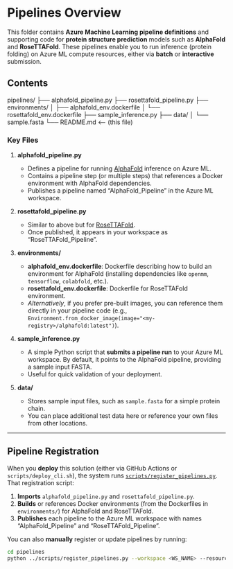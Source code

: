 # Pipelines Overview

This folder contains **Azure Machine Learning pipeline definitions** and supporting code for **protein structure prediction** models such as **AlphaFold** and **RoseTTAFold**. These pipelines enable you to run inference (protein folding) on Azure ML compute resources, either via **batch** or **interactive** submission.

## Contents

pipelines/ ├── alphafold_pipeline.py ├── rosettafold_pipeline.py ├── environments/ │ ├── alphafold_env.dockerfile │ └── rosettafold_env.dockerfile ├── sample_inference.py ├── data/ │ └── sample.fasta └── README.md <-- (this file)


### Key Files

1. **alphafold_pipeline.py**  
   - Defines a pipeline for running [AlphaFold](https://github.com/deepmind/alphafold) inference on Azure ML.  
   - Contains a pipeline step (or multiple steps) that references a Docker environment with AlphaFold dependencies.  
   - Publishes a pipeline named “AlphaFold_Pipeline” in the Azure ML workspace.

2. **rosettafold_pipeline.py**  
   - Similar to above but for [RoseTTAFold](https://github.com/RosettaCommons/RoseTTAFold).  
   - Once published, it appears in your workspace as “RoseTTAFold_Pipeline”.

3. **environments/**  
   - **alphafold_env.dockerfile**: Dockerfile describing how to build an environment for AlphaFold (installing dependencies like `openmm`, `tensorflow`, `colabfold`, etc.).  
   - **rosettafold_env.dockerfile**: Dockerfile for RoseTTAFold environment.  
   - *Alternatively*, if you prefer pre-built images, you can reference them directly in your pipeline code (e.g., `Environment.from_docker_image(image="<my-registry>/alphafold:latest")`).

4. **sample_inference.py**  
   - A simple Python script that **submits a pipeline run** to your Azure ML workspace. By default, it points to the AlphaFold pipeline, providing a sample input FASTA.  
   - Useful for quick validation of your deployment.

5. **data/**  
   - Stores sample input files, such as `sample.fasta` for a simple protein chain.  
   - You can place additional test data here or reference your own files from other locations.

---

## Pipeline Registration

When you **deploy** this solution (either via GitHub Actions or `scripts/deploy_cli.sh`), the system runs [`scripts/register_pipelines.py`](../scripts/register_pipelines.py). That registration script:

1. **Imports** `alphafold_pipeline.py` and `rosettafold_pipeline.py`.  
2. **Builds** or references Docker environments (from the Dockerfiles in `environments/`) for AlphaFold and RoseTTAFold.  
3. **Publishes** each pipeline to the Azure ML workspace with names “AlphaFold_Pipeline” and “RoseTTAFold_Pipeline”.

You can also **manually** register or update pipelines by running:
```bash
cd pipelines
python ../scripts/register_pipelines.py --workspace <WS_NAME> --resource-group <RG_NAME> --subscription <SUB_ID>
